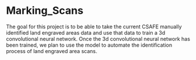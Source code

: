 # Marking_Scans
The goal for this project is to be able to take the current CSAFE manually identified land engraved areas data and use that data to train a 3d convolutional neural network. Once the 3d convolutional neural network has been trained, we plan to use the model to automate the identification process of land engraved area scans.

